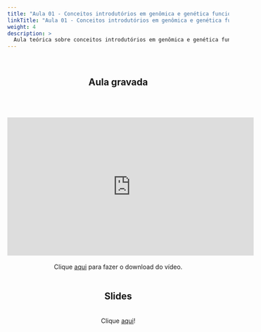 ```yaml
---
title: "Aula 01 - Conceitos introdutórios em genômica e genética funcional"
linkTitle: "Aula 01 - Conceitos introdutórios em genômica e genética funcional"
weight: 4
description: >
  Aula teórica sobre conceitos introdutórios em genômica e genética funcional
---
```


<br>
<div align="center">
<h2>Aula gravada</h2>
<br><br><br>
<iframe width="560" height="315" src="https://www.youtube.com/embed/Oh4aZO9Bg4Y" frameborder="0" allow="accelerometer; autoplay; clipboard-write; encrypted-media; gyroscope; picture-in-picture" allowfullscreen></iframe>
<br><br>
Clique <a href="https://photos.app.goo.gl/kVPyEEGTcmFBTBv58">aqui</a> para fazer o download do vídeo. 
<br><br>

<h2>Slides</h2>
<br>
Clique <a href="https://github.com/desirrepetters/cursogenomicaegenetica.ufpr/raw/master/userguide/content/pt-br/docs/teoricas/slides/aula_01.pdf">aqui</a>!
</div>